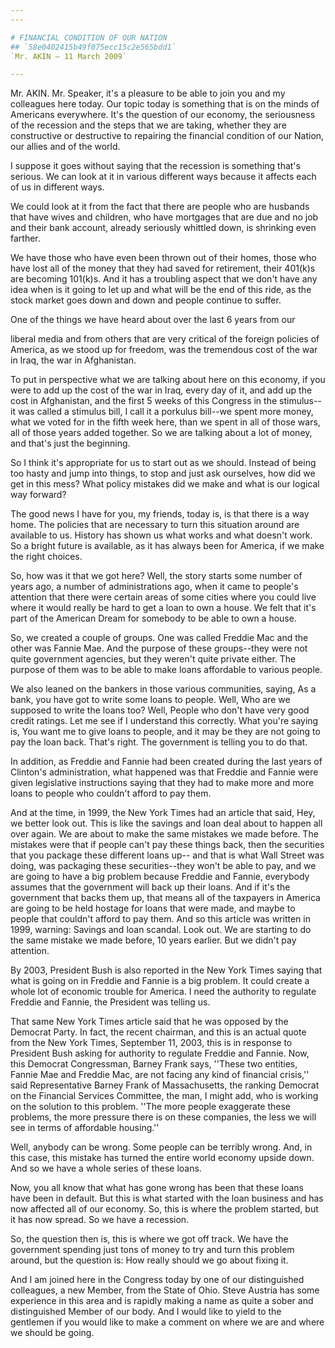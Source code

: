 ```yaml
---
---

# FINANCIAL CONDITION OF OUR NATION
## `58e0402415b49f075ecc15c2e565bdd1`
`Mr. AKIN — 11 March 2009`

---
```



Mr. AKIN. Mr. Speaker, it's a pleasure to be able to join you and my 
colleagues here today. Our topic today is something that is on the 
minds of Americans everywhere. It's the question of our economy, the 
seriousness of the recession and the steps that we are taking, whether 
they are constructive or destructive to repairing the financial 
condition of our Nation, our allies and of the world.

I suppose it goes without saying that the recession is something 
that's serious. We can look at it in various different ways because it 
affects each of us in different ways.

We could look at it from the fact that there are people who are 
husbands that have wives and children, who have mortgages that are due 
and no job and their bank account, already seriously whittled down, is 
shrinking even farther.

We have those who have even been thrown out of their homes, those who 
have lost all of the money that they had saved for retirement, their 
401(k)s are becoming 101(k)s. And it has a troubling aspect that we 
don't have any idea when is it going to let up and what will be the end 
of this ride, as the stock market goes down and down and people 
continue to suffer.

One of the things we have heard about over the last 6 years from our


liberal media and from others that are very critical of the foreign 
policies of America, as we stood up for freedom, was the tremendous 
cost of the war in Iraq, the war in Afghanistan.

To put in perspective what we are talking about here on this economy, 
if you were to add up the cost of the war in Iraq, every day of it, and 
add up the cost in Afghanistan, and the first 5 weeks of this Congress 
in the stimulus--it was called a stimulus bill, I call it a porkulus 
bill--we spent more money, what we voted for in the fifth week here, 
than we spent in all of those wars, all of those years added together. 
So we are talking about a lot of money, and that's just the beginning.

So I think it's appropriate for us to start out as we should. Instead 
of being too hasty and jump into things, to stop and just ask 
ourselves, how did we get in this mess? What policy mistakes did we 
make and what is our logical way forward?

The good news I have for you, my friends, today is, is that there is 
a way home. The policies that are necessary to turn this situation 
around are available to us. History has shown us what works and what 
doesn't work. So a bright future is available, as it has always been 
for America, if we make the right choices.



So, how was it that we got here? Well, the story starts some number 
of years ago, a number of administrations ago, when it came to people's 
attention that there were certain areas of some cities where you could 
live where it would really be hard to get a loan to own a house. We 
felt that it's part of the American Dream for somebody to be able to 
own a house.

So, we created a couple of groups. One was called Freddie Mac and the 
other was Fannie Mae. And the purpose of these groups--they were not 
quite government agencies, but they weren't quite private either. The 
purpose of them was to be able to make loans affordable to various 
people.

We also leaned on the bankers in those various communities, saying, 
As a bank, you have got to write some loans to people. Well, Who are we 
supposed to write the loans too? Well, People who don't have very good 
credit ratings. Let me see if I understand this correctly. What you're 
saying is, You want me to give loans to people, and it may be they are 
not going to pay the loan back. That's right. The government is telling 
you to do that.

In addition, as Freddie and Fannie had been created during the last 
years of Clinton's administration, what happened was that Freddie and 
Fannie were given legislative instructions saying that they had to make 
more and more loans to people who couldn't afford to pay them.

And at the time, in 1999, the New York Times had an article that 
said, Hey, we better look out. This is like the savings and loan deal 
about to happen all over again. We are about to make the same mistakes 
we made before. The mistakes were that if people can't pay these things 
back, then the securities that you package these different loans up--
and that is what Wall Street was doing, was packaging these 
securities--they won't be able to pay, and we are going to have a big 
problem because Freddie and Fannie, everybody assumes that the 
government will back up their loans. And if it's the government that 
backs them up, that means all of the taxpayers in America are going to 
be held hostage for loans that were made, and maybe to people that 
couldn't afford to pay them. And so this article was written in 1999, 
warning: Savings and loan scandal. Look out. We are starting to do the 
same mistake we made before, 10 years earlier. But we didn't pay 
attention.

By 2003, President Bush is also reported in the New York Times saying 
that what is going on in Freddie and Fannie is a big problem. It could 
create a whole lot of economic trouble for America. I need the 
authority to regulate Freddie and Fannie, the President was telling us.

That same New York Times article said that he was opposed by the 
Democrat Party. In fact, the recent chairman, and this is an actual 
quote from the New York Times, September 11, 2003, this is in response 
to President Bush asking for authority to regulate Freddie and Fannie. 
Now, this Democrat Congressman, Barney Frank says, ''These two 
entities, Fannie Mae and Freddie Mac, are not facing any kind of 
financial crisis,'' said Representative Barney Frank of Massachusetts, 
the ranking Democrat on the Financial Services Committee, the man, I 
might add, who is working on the solution to this problem. ''The more 
people exaggerate these problems, the more pressure there is on these 
companies, the less we will see in terms of affordable housing.''

Well, anybody can be wrong. Some people can be terribly wrong. And, 
in this case, this mistake has turned the entire world economy upside 
down. And so we have a whole series of these loans.

Now, you all know that what has gone wrong has been that these loans 
have been in default. But this is what started with the loan business 
and has now affected all of our economy. So, this is where the problem 
started, but it has now spread. So we have a recession.

So, the question then is, this is where we got off track. We have the 
government spending just tons of money to try and turn this problem 
around, but the question is: How really should we go about fixing it.

And I am joined here in the Congress today by one of our 
distinguished colleagues, a new Member, from the State of Ohio. Steve 
Austria has some experience in this area and is rapidly making a name 
as quite a sober and distinguished Member of our body. And I would like 
to yield to the gentlemen if you would like to make a comment on where 
we are and where we should be going.